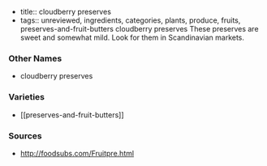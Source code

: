 - title:: cloudberry preserves
- tags:: unreviewed, ingredients, categories, plants, produce, fruits, preserves-and-fruit-butters
cloudberry preserves These preserves are sweet and somewhat mild. Look for them in Scandinavian markets.

### Other Names

* cloudberry preserves

### Varieties

* [[preserves-and-fruit-butters]]

### Sources
* http://foodsubs.com/Fruitpre.html

